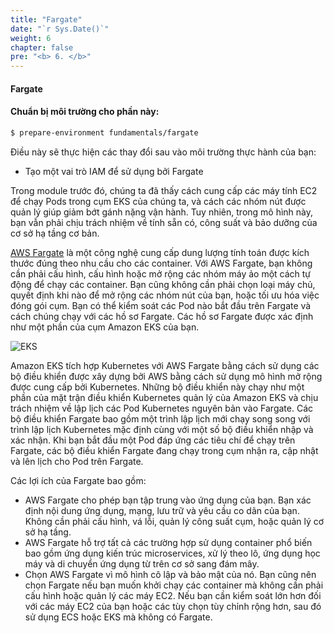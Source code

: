 ```yaml
---
title: "Fargate"
date: "`r Sys.Date()`"
weight: 6
chapter: false
pre: "<b> 6. </b>"
---
```


#### Fargate

#### Chuẩn bị môi trường cho phần này:

```bash timeout=400 wait=30
$ prepare-environment fundamentals/fargate
```

Điều này sẽ thực hiện các thay đổi sau vào môi trường thực hành của bạn:

- Tạo một vai trò IAM để sử dụng bởi Fargate

Trong module trước đó, chúng ta đã thấy cách cung cấp các máy tính EC2 để chạy Pods trong cụm EKS của chúng ta, và cách các nhóm nút được quản lý giúp giảm bớt gánh nặng vận hành. Tuy nhiên, trong mô hình này, bạn vẫn phải chịu trách nhiệm về tính sẵn có, công suất và bảo dưỡng của cơ sở hạ tầng cơ bản.

[AWS Fargate](https://aws.amazon.com/fargate/) là một công nghệ cung cấp dung lượng tính toán được kích thước đúng theo nhu cầu cho các container. Với AWS Fargate, bạn không cần phải cấu hình, cấu hình hoặc mở rộng các nhóm máy ảo một cách tự động để chạy các container. Bạn cũng không cần phải chọn loại máy chủ, quyết định khi nào để mở rộng các nhóm nút của bạn, hoặc tối ưu hóa việc đóng gói cụm. Bạn có thể kiểm soát các Pod nào bắt đầu trên Fargate và cách chúng chạy với các hồ sơ Fargate. Các hồ sơ Fargate được xác định như một phần của cụm Amazon EKS của bạn.

![EKS](/images/4/00012.png?featherlight=false&width=90pc)

Amazon EKS tích hợp Kubernetes với AWS Fargate bằng cách sử dụng các bộ điều khiển được xây dựng bởi AWS bằng cách sử dụng mô hình mở rộng được cung cấp bởi Kubernetes. Những bộ điều khiển này chạy như một phần của mặt trận điều khiển Kubernetes quản lý của Amazon EKS và chịu trách nhiệm về lập lịch các Pod Kubernetes nguyên bản vào Fargate. Các bộ điều khiển Fargate bao gồm một trình lập lịch mới chạy song song với trình lập lịch Kubernetes mặc định cùng với một số bộ điều khiển nhập và xác nhận. Khi bạn bắt đầu một Pod đáp ứng các tiêu chí để chạy trên Fargate, các bộ điều khiển Fargate đang chạy trong cụm nhận ra, cập nhật và lên lịch cho Pod trên Fargate.

Các lợi ích của Fargate bao gồm:

- AWS Fargate cho phép bạn tập trung vào ứng dụng của bạn. Bạn xác định nội dung ứng dụng, mạng, lưu trữ và yêu cầu co dãn của bạn. Không cần phải cấu hình, vá lỗi, quản lý công suất cụm, hoặc quản lý cơ sở hạ tầng.
- AWS Fargate hỗ trợ tất cả các trường hợp sử dụng container phổ biến bao gồm ứng dụng kiến trúc microservices, xử lý theo lô, ứng dụng học máy và di chuyển ứng dụng từ trên cơ sở sang đám mây.
- Chọn AWS Fargate vì mô hình cô lập và bảo mật của nó. Bạn cũng nên chọn Fargate nếu bạn muốn khởi chạy các container mà không cần phải cấu hình hoặc quản lý các máy EC2. Nếu bạn cần kiểm soát lớn hơn đối với các máy EC2 của bạn hoặc các tùy chọn tùy chỉnh rộng hơn, sau đó sử dụng ECS hoặc EKS mà không có Fargate.
